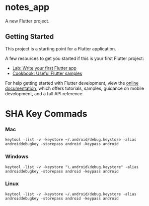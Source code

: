# notes_app

A new Flutter project.

## Getting Started

This project is a starting point for a Flutter application.

A few resources to get you started if this is your first Flutter project:

- [Lab: Write your first Flutter app](https://docs.flutter.dev/get-started/codelab)
- [Cookbook: Useful Flutter samples](https://docs.flutter.dev/cookbook)

For help getting started with Flutter development, view the
[online documentation](https://docs.flutter.dev/), which offers tutorials,
samples, guidance on mobile development, and a full API reference.


# SHA Key Commads

### Mac 
```
keytool -list -v -keystore ~/.android/debug.keystore -alias androiddebugkey -storepass android -keypass android
```

### Windows 
```
keytool -list -v -keystore "\.android\debug.keystore" -alias androiddebugkey -storepass android -keypass android
```

### Linux 
```
keytool -list -v -keystore ~/.android/debug.keystore -alias androiddebugkey -storepass android -keypass android
```

